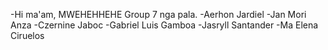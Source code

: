 -Hi ma'am, MWEHEHHEHE Group 7 nga pala.
-Aerhon Jardiel
-Jan Mori Anza
-Czernine Jaboc
-Gabriel Luis Gamboa
-Jasryll Santander
-Ma Elena Ciruelos
<!---
Rhxn-commits/Rhxn-commits is a ✨ special ✨ repository because its `README.md` (this file) appears on your GitHub profile.
You can click the Preview link to take a look at your changes.
--->
